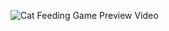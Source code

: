 ![Cat Feeding Game Preview Video](
https://github.com/user-attachments/assets/4a489f0f-1be1-4457-9366-279bdb3a6948
)
